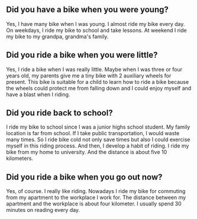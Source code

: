 ## Did you have a bike when you were young?
 Yes, I have many bike when I was young.  I almost ride my  bike every day. On weekdays, I ride my bike to school and take lessons. At weekend I ride my bike to my grandpa, grandma's family.

## Did you ride a bike when you were little?
Yes, I ride a bike when I was really little. Maybe when I was three or four years old, my parents give me a tiny bike with 2 auxiliary wheels for present.  This bike is suitable for a child to learn how to ride a bike because the wheels could protect me from falling down and I could enjoy myself and have a blast when I riding.

## Did you ride back to school?
I ride my bike to school since I was a junior highs school student. My family location is far from school. If I take public transportation, I would waste many times. So I ride bike cold not only save times but also I could exercise myself in this riding process.  And then, I develop a habit of riding. I ride my bike from my home to university. And the distance is about five 10 kilometers.

## Did you ride a bike when you go out now?
Yes, of course. I really like riding.  Nowadays I ride my bike for commuting from my apartment to the workplace I work for. The distance between my apartment and the workplace is about four kilometer.  I usually spend 30 minutes on reading every day.

